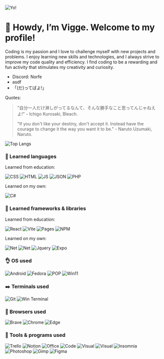 
![Yo!](https://cdn3.emoji.gg/emojis/5382-yo-pepe.png)
# 👋 Howdy, I’m Vigge. Welcome to my profile!
Coding is my passion and I love to challenge myself with new projects and problems.
I enjoy learning new skills and technologies, and I always strive to improve my code quality and efficiency.
I find coding to be a rewarding and fun activity that stimulates my creativity and curiosity.

- Discord: Norfe
- asdf
- 「(だ)ってばよ!」

Quotes:
> "自分一人だけ淋しがってるなんて、そんな勝手なこと思ってんじゃねえよ!" - Ichigo Kurosaki, Bleach.
> 
> "If you don't like your destiny, don't accept it. Instead have the courage to change it the way you want it to be." - Naruto Uzumaki, Naruto.

![Top Langs](https://github-readme-stats.vercel.app/api/top-langs/?username=NorthPew&theme=transparent)

### 🏫 Learned languages
Learned from education:

![CSS]( 
https://img.shields.io/badge/CSS3-1572B6?style=for-the-badge&logo=css3&logoColor=white) ![HTML]( 
https://img.shields.io/badge/HTML5-E34F26?style=for-the-badge&logo=html5&logoColor=white) ![JS]( 
https://img.shields.io/badge/JavaScript-323330?style=for-the-badge&logo=javascript&logoColor=F7DF1E) ![JSON]( 
https://img.shields.io/badge/json-5E5C5C?style=for-the-badge&logo=json&logoColor=white) ![PHP]( 
https://img.shields.io/badge/PHP-777BB4?style=for-the-badge&logo=php&logoColor=white)

Learned on my own:

![C#]( 
https://img.shields.io/badge/C%23-239120?style=for-the-badge&logo=c-sharp&logoColor=white) 
### 🏫  Learned frameworks & libraries
Learned from education:

 ![React](  
https://img.shields.io/badge/React-20232A?style=for-the-badge&logo=react&logoColor=61DAFB)  ![Vite](  
https://img.shields.io/badge/Vite-B73BFE?style=for-the-badge&logo=vite&logoColor=FFD62E)  ![Pages](  
https://img.shields.io/badge/GitHub%20Pages-222222?style=for-the-badge&logo=GitHub%20Pages&logoColor=white) ![NPM](  
https://img.shields.io/badge/npm-CB3837?style=for-the-badge&logo=npm&logoColor=white)

Learned on my own:

![Net](   
https://img.shields.io/badge/.NET-512BD4?style=for-the-badge&logo=dotnet&logoColor=white) ![Net](    
https://img.shields.io/badge/Electron-2B2E3A?style=for-the-badge&logo=electron&logoColor=9FEAF9)  ![Jquery](    
https://img.shields.io/badge/jQuery-0769AD?style=for-the-badge&logo=jquery&logoColor=white) ![Expo](     
https://img.shields.io/badge/Expo-1B1F23?style=for-the-badge&logo=expo&logoColor=white)



### 👌 OS used
![Android]( 
https://img.shields.io/badge/Android-3DDC84?style=for-the-badge&logo=android&logoColor=white) ![Fedora]( 
https://img.shields.io/badge/Fedora-294172?style=for-the-badge&logo=fedora&logoColor=white) ![POP]( 
https://img.shields.io/badge/Pop!_OS-48B9C7?style=for-the-badge&logo=Pop!_OS&logoColor=white) ![Win11]( 
https://img.shields.io/badge/Windows_11-0078d4?style=for-the-badge&logo=windows-11&logoColor=white)
### ✒️ Terminals used
![Git]( 
https://img.shields.io/badge/GIT-E44C30?style=for-the-badge&logo=git&logoColor=white) ![Win Terminal]( 
https://img.shields.io/badge/windows%20terminal-4D4D4D?style=for-the-badge&logo=windows%20terminal&logoColor=white)
### 🧭 Browsers used
 ![Brave]( 
https://img.shields.io/badge/Brave-FF1B2D?style=for-the-badge&logo=Brave&logoColor=white)  ![Chrome]( 
https://img.shields.io/badge/Google_chrome-4285F4?style=for-the-badge&logo=Google-chrome&logoColor=white)  ![Edge]( 
https://img.shields.io/badge/Microsoft_Edge-0078D7?style=for-the-badge&logo=Microsoft-edge&logoColor=white) 
### 👷 Tools & programs used
 ![Trello]( 
https://img.shields.io/badge/Trello-0052CC?style=for-the-badge&logo=trello&logoColor=white) ![Notion]( 
https://img.shields.io/badge/Notion-000000?style=for-the-badge&logo=notion&logoColor=white)  ![Office]( 
https://img.shields.io/badge/Microsoft_Office-D83B01?style=for-the-badge&logo=microsoft-office&logoColor=white) ![Code]( 
https://img.shields.io/badge/VSCode-0078D4?style=for-the-badge&logo=visual%20studio%20code&logoColor=white) ![Visual]( 
https://img.shields.io/badge/Visual_Studio-5C2D91?style=for-the-badge&logo=visual%20studio&logoColor=white) ![Visual]( 
https://img.shields.io/badge/Notepad++-90E59A.svg?style=for-the-badge&logo=notepad%2B%2B&logoColor=black) ![Insomnia]( 
https://img.shields.io/badge/Insomnia-5849be?style=for-the-badge&logo=Insomnia&logoColor=white)  ![Photoshop]( 
https://img.shields.io/badge/Adobe%20Photoshop-31A8FF?style=for-the-badge&logo=Adobe%20Photoshop&logoColor=black) ![Gimp]( 
https://img.shields.io/badge/gimp-5C5543?style=for-the-badge&logo=gimp&logoColor=white) ![Figma]( 
https://img.shields.io/badge/Figma-F24E1E?style=for-the-badge&logo=figma&logoColor=white) 

<!---
NorthPew/NorthPew is a ✨ special ✨ repository because its `README.md` (this file) appears on your GitHub profile.
You can click the Preview link to take a look at your changes.
--->



